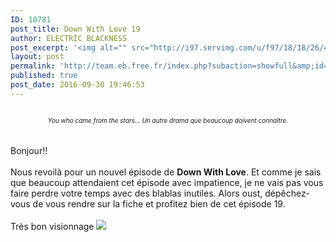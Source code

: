 ```yaml
---
ID: 10781
post_title: Down With Love 19
author: ELECTRIC BLACKNESS
post_excerpt: '<img alt="" src="http://i97.servimg.com/u/f97/18/18/26/45/sortie10.jpg"><div align="center"><i>You who came from the stars... Un autre drama que beaucoup doivent conna&icirc;tre.<br></i></div><br><br>Bonjour!!<br><br>Nous revoil&agrave; pour un nouvel &eacute;pisode de <b>Down With Love</b>. Et comme je sais que beaucoup attendaient cet &eacute;pisode avec impatience, je ne vais pas vous faire perdre votre temps avec des blablas inutiles. Alors oust, d&eacute;p&ecirc;chez-vous de vous rendre sur la fiche et profitez bien de cet &eacute;pisode 19.<br><br>Tr&egrave;s bon visionnage <img src="http://team.eb.free.fr/gestion/data/emoticons/tongue.gif"><span></span><br><br>'
layout: post
permalink: 'http://team.eb.free.fr/index.php?subaction=showfull&amp;id=1475257613&amp;archive='
published: true
post_date: 2016-09-30 19:46:53
---
```

<img alt="" src="http://i97.servimg.com/u/f97/18/18/26/45/sortie10.jpg" style="border: none;" /><div align="center"><font size="1"><i>You who came from the stars... Un autre drama que beaucoup doivent conna&#238;tre.<br /></i></font></div><br /><br />Bonjour!!<br /><br />Nous revoil&#224; pour un nouvel &#233;pisode de <b>Down With Love</b>. Et comme je sais que beaucoup attendaient cet &#233;pisode avec impatience, je ne vais pas vous faire perdre votre temps avec des blablas inutiles. Alors oust, d&#233;p&#234;chez-vous de vous rendre sur la fiche et profitez bien de cet &#233;pisode 19.<br /><br />Tr&#232;s bon visionnage <img src="http://team.eb.free.fr/gestion/data/emoticons/tongue.gif"><span id="transmark" style="display: none; width: 0px; height: 0px;"></span><br /><br />